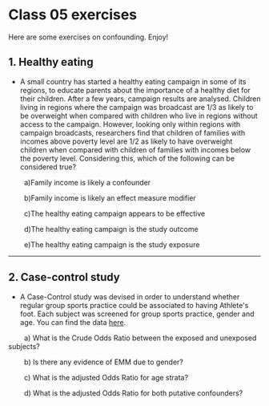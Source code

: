 # Class 05 exercises

Here are some exercises on confounding. Enjoy!

## 1. Healthy eating

* A small country has started a healthy eating campaign in some of its regions, to educate parents about the importance of a healthy diet for their children. After a few years, campaign results are analysed. Children living in regions where the campaign was broadcast are 1/3 as likely to be overweight when compared with children who live in regions without access to the campaign. However, looking only within regions with campaign broadcasts, researchers find that children of families with incomes above poverty level are 1/2 as likely to have overweight children when compared with children of families with incomes below the poverty level. Considering this, which of the following can be considered true?

&nbsp;&nbsp;&nbsp;&nbsp;&nbsp;&nbsp;&nbsp;&nbsp;a)Family income is likely a confounder

&nbsp;&nbsp;&nbsp;&nbsp;&nbsp;&nbsp;&nbsp;&nbsp;b)Family income is likely an effect measure modifier

&nbsp;&nbsp;&nbsp;&nbsp;&nbsp;&nbsp;&nbsp;&nbsp;c)The healthy eating campaign appears to be effective

&nbsp;&nbsp;&nbsp;&nbsp;&nbsp;&nbsp;&nbsp;&nbsp;d)The healthy eating campaign is the study outcome

&nbsp;&nbsp;&nbsp;&nbsp;&nbsp;&nbsp;&nbsp;&nbsp;e)The healthy eating campaign is the study exposure

---

## 2. Case-control study

* A Case-Control study was devised in order to understand whether regular group sports practice could be associated to having Athlete's foot. Each subject was screened for group sports practice, gender and age. You can find the data [here](https://stuntspt.gitlab.io/FE2021/classes/exercises/foot.csv).

&nbsp;&nbsp;&nbsp;&nbsp;&nbsp;&nbsp;&nbsp;&nbsp;a) What is the Crude Odds Ratio between the exposed and unexposed subjects?

&nbsp;&nbsp;&nbsp;&nbsp;&nbsp;&nbsp;&nbsp;&nbsp;b) Is there any evidence of EMM due to gender?

&nbsp;&nbsp;&nbsp;&nbsp;&nbsp;&nbsp;&nbsp;&nbsp;c) What is the adjusted Odds Ratio for age strata?

&nbsp;&nbsp;&nbsp;&nbsp;&nbsp;&nbsp;&nbsp;&nbsp;d) What is the adjusted Odds Ratio for both putative confounders?

